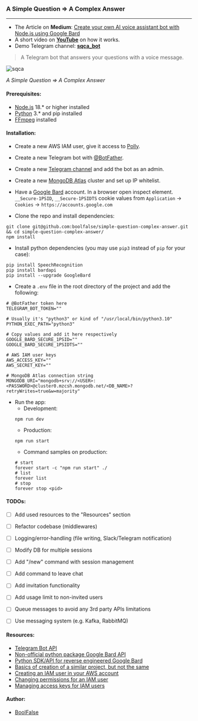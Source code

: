 
### A Simple Question => A Complex Answer

---

- The Article on **Medium**: [Create your own AI voice assistant bot with Node.js using Google Bard](https://medium.com/@boolfalse/create-your-own-ai-voice-assistant-bot-with-node-js-using-google-bard-8d3572ed5272)
- A short video on [**YouTube**](https://www.youtube.com/shorts/YFpR8x7sPQY) on how it works.
- Demo Telegram channel: [**sqca_bot**](https://t.me/sqca_bot)

> A Telegram bot that answers your questions with a voice message.

<img src="https://i.imgur.com/mKNNZNv.jpg" alt="sqca" />

_A Simple Question => A Complex Answer_



#### Prerequisites:

- [Node.js](https://nodejs.org/en/download) 18.* or higher installed
- [Python](https://www.python.org/downloads/) 3.* and pip installed
- [FFmpeg](https://www.ffmpeg.org/download.html) installed



#### Installation:

- Create a new AWS IAM user, give it access to [Polly](https://aws.amazon.com/polly/).

- Create a new Telegram bot with [@BotFather](https://t.me/botfather/).

- Create a new [Telegram channel](https://web.telegram.org/) and add the bot as an admin.

- Create a new [MongoDB Atlas](https://cloud.mongodb.com/) cluster and set up IP whitelist.

- Have a [Google Bard](https://bard.google.com/) account.
In a browser open inspect element. `__Secure-1PSID`, `__Secure-1PSIDTS` cookie values from `Application` -> `Cookies` -> `https://accounts.google.com`

- Clone the repo and install dependencies:
```shell
git clone git@github.com:boolfalse/simple-question-complex-answer.git && cd simple-question-complex-answer/
npm install
```

- Install python dependencies (you may use `pip3` instead of `pip` for your case):
```shell
pip install SpeechRecognition
pip install bardapi
pip install --upgrade GoogleBard
```

- Create a `.env` file in the root directory of the project and add the following:
```shell
# @BotFather token here
TELEGRAM_BOT_TOKEN=""

# Usually it's "python3" or kind of "/usr/local/bin/python3.10"
PYTHON_EXEC_PATH="python3"

# Copy values and add it here respectively
GOOGLE_BARD_SECURE_1PSID=""
GOOGLE_BARD_SECURE_1PSIDTS=""

# AWS IAM user keys
AWS_ACCESS_KEY=""
AWS_SECRET_KEY=""

# MongoDB Atlas connection string
MONGODB_URI="mongodb+srv://<USER>:<PASSWORD>@cluster0.mzcsh.mongodb.net/<DB_NAME>?retryWrites=true&w=majority"
```

- Run the app:
  - Development:
  ```shell
  npm run dev
  ```
  - Production:
  ```shell
  npm run start
  ```
  - Command samples on production:
  ```shell
  # start
  forever start -c "npm run start" ./
  # list
  forever list
  # stop
  forever stop <pid>
  ```



#### TODOs:
- [ ] Add used resources to the "Resources" section
- [ ] Refactor codebase (middlewares)
- [ ] Logging/error-handling (file writing, Slack/Telegram notification)
- [ ] Modify DB for multiple sessions
- [ ] Add "/new" command with session management
- [ ] Add command to leave chat
- [ ] Add invitation functionality
- [ ] Add usage limit to non-invited users
- [ ] Queue messages to avoid any 3rd party APIs limitations
- [ ] Use messaging system (e.g. Kafka, RabbitMQ)



#### Resources:

- [Telegram Bot API](https://core.telegram.org/bots/api)
- [Non-official python package Google Bard API](https://github.com/dsdanielpark/Bard-API/)
- [Python SDK/API for reverse engineered Google Bard](https://github.com/acheong08/Bard/)
- [Basics of creation of a similar project, but not the same](https://www.youtube.com/watch?v=-6ufFPvp6CY)
- [Creating an IAM user in your AWS account](https://docs.aws.amazon.com/whitepapers/latest/how-aws-pricing-works/get-started-with-the-aws-free-tier.html)
- [Changing permissions for an IAM user](https://docs.aws.amazon.com/IAM/latest/UserGuide/id_users_change-permissions.html)
- [Managing access keys for IAM users](https://docs.aws.amazon.com/IAM/latest/UserGuide/id_credentials_access-keys.html)



#### Author:

- [BoolFalse](https://boolfalse.com/)
